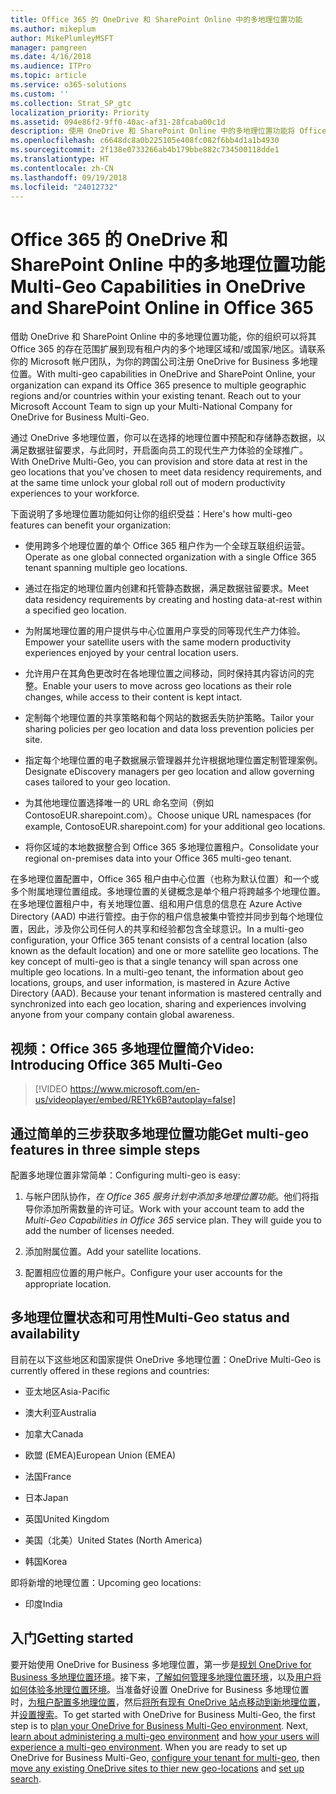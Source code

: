 ```yaml
---
title: Office 365 的 OneDrive 和 SharePoint Online 中的多地理位置功能
ms.author: mikeplum
author: MikePlumleyMSFT
manager: pamgreen
ms.date: 4/16/2018
ms.audience: ITPro
ms.topic: article
ms.service: o365-solutions
ms.custom: ''
ms.collection: Strat_SP_gtc
localization_priority: Priority
ms.assetid: 094e86f2-9ff0-40ac-af31-28fcaba00c1d
description: 使用 OneDrive 和 SharePoint Online 中的多地理位置功能将 Office 365 的状态扩展到多个地理位置区域。
ms.openlocfilehash: c6648dc8a0b225105e408fc082f6bb4d1a1b4930
ms.sourcegitcommit: 2f138e0733266ab4b179bbe882c734500118dde1
ms.translationtype: HT
ms.contentlocale: zh-CN
ms.lasthandoff: 09/19/2018
ms.locfileid: "24012732"
---
```

# <a name="multi-geo-capabilities-in-onedrive-and-sharepoint-online-in-office-365"></a><span data-ttu-id="2e3e0-103">Office 365 的 OneDrive 和 SharePoint Online 中的多地理位置功能</span><span class="sxs-lookup"><span data-stu-id="2e3e0-103">Multi-Geo Capabilities in OneDrive and SharePoint Online in Office 365</span></span>

<span data-ttu-id="2e3e0-p101">借助 OneDrive 和 SharePoint Online 中的多地理位置功能，你的组织可以将其 Office 365 的存在范围扩展到现有租户内的多个地理区域和/或国家/地区。请联系你的 Microsoft 帐户团队，为你的跨国公司注册 OneDrive for Business 多地理位置。</span><span class="sxs-lookup"><span data-stu-id="2e3e0-p101">With multi-geo capabilities in OneDrive and SharePoint Online, your organization can expand its Office 365 presence to multiple geographic regions and/or countries within your existing tenant. Reach out to your Microsoft Account Team to sign up your Multi-National Company for OneDrive for Business Multi-Geo.</span></span>
  
<span data-ttu-id="2e3e0-106">通过 OneDrive 多地理位置，你可以在选择的地理位置中预配和存储静态数据，以满足数据驻留要求，与此同时，开启面向员工的现代生产力体验的全球推广。</span><span class="sxs-lookup"><span data-stu-id="2e3e0-106">With OneDrive Multi-Geo, you can provision and store data at rest in the geo locations that you've chosen to meet data residency requirements, and at the same time unlock your global roll out of modern productivity experiences to your workforce.</span></span>
  
<span data-ttu-id="2e3e0-107">下面说明了多地理位置功能如何让你的组织受益：</span><span class="sxs-lookup"><span data-stu-id="2e3e0-107">Here's how multi-geo features can benefit your organization:</span></span>
  
- <span data-ttu-id="2e3e0-108">使用跨多个地理位置的单个 Office 365 租户作为一个全球互联组织运营。</span><span class="sxs-lookup"><span data-stu-id="2e3e0-108">Operate as one global connected organization with a single Office 365 tenant spanning multiple geo locations.</span></span>
    
- <span data-ttu-id="2e3e0-109">通过在指定的地理位置内创建和托管静态数据，满足数据驻留要求。</span><span class="sxs-lookup"><span data-stu-id="2e3e0-109">Meet data residency requirements by creating and hosting data-at-rest within a specified geo location.</span></span>
    
- <span data-ttu-id="2e3e0-110">为附属地理位置的用户提供与中心位置用户享受的同等现代生产力体验。</span><span class="sxs-lookup"><span data-stu-id="2e3e0-110">Empower your satellite users with the same modern productivity experiences enjoyed by your central location users.</span></span>
    
- <span data-ttu-id="2e3e0-111">允许用户在其角色更改时在各地理位置之间移动，同时保持其内容访问的完整。</span><span class="sxs-lookup"><span data-stu-id="2e3e0-111">Enable your users to move across geo locations as their role changes, while access to their content is kept intact.</span></span>
    
- <span data-ttu-id="2e3e0-112">定制每个地理位置的共享策略和每个网站的数据丢失防护策略。</span><span class="sxs-lookup"><span data-stu-id="2e3e0-112">Tailor your sharing policies per geo location and data loss prevention policies per site.</span></span>
    
- <span data-ttu-id="2e3e0-113">指定每个地理位置的电子数据展示管理器并允许根据地理位置定制管理案例。</span><span class="sxs-lookup"><span data-stu-id="2e3e0-113">Designate eDiscovery managers per geo location and allow governing cases tailored to your geo location.</span></span>
    
- <span data-ttu-id="2e3e0-114">为其他地理位置选择唯一的 URL 命名空间（例如 ContosoEUR.sharepoint.com）。</span><span class="sxs-lookup"><span data-stu-id="2e3e0-114">Choose unique URL namespaces (for example, ContosoEUR.sharepoint.com) for your additional geo locations.</span></span>
    
- <span data-ttu-id="2e3e0-115">将你区域的本地数据整合到 Office 365 多地理位置租户。</span><span class="sxs-lookup"><span data-stu-id="2e3e0-115">Consolidate your regional on-premises data into your Office 365 multi-geo tenant.</span></span>
    
<span data-ttu-id="2e3e0-p102">在多地理位置配置中，Office 365 租户由中心位置（也称为默认位置）和一个或多个附属地理位置组成。多地理位置的关键概念是单个租户将跨越多个地理位置。在多地理位置租户中，有关地理位置、组和用户信息的信息在 Azure Active Directory (AAD) 中进行管控。由于你的租户信息被集中管控并同步到每个地理位置，因此，涉及你公司任何人的共享和经验都包含全球意识。</span><span class="sxs-lookup"><span data-stu-id="2e3e0-p102">In a multi-geo configuration, your Office 365 tenant consists of a central location (also known as the default location) and one or more satellite geo locations. The key concept of multi-geo is that a single tenancy will span across one multiple geo locations. In a multi-geo tenant, the information about geo locations, groups, and user information, is mastered in Azure Active Directory (AAD). Because your tenant information is mastered centrally and synchronized into each geo location, sharing and experiences involving anyone from your company contain global awareness.</span></span>

## <a name="video-introducing-office-365-multi-geo"></a><span data-ttu-id="2e3e0-120">视频：Office 365 多地理位置简介</span><span class="sxs-lookup"><span data-stu-id="2e3e0-120">Video: Introducing Office 365 Multi-Geo</span></span>

> [!VIDEO https://www.microsoft.com/en-us/videoplayer/embed/RE1Yk6B?autoplay=false]
  
## <a name="get-multi-geo-features-in-three-simple-steps"></a><span data-ttu-id="2e3e0-121">通过简单的三步获取多地理位置功能</span><span class="sxs-lookup"><span data-stu-id="2e3e0-121">Get multi-geo features in three simple steps</span></span>

<span data-ttu-id="2e3e0-122">配置多地理位置非常简单：</span><span class="sxs-lookup"><span data-stu-id="2e3e0-122">Configuring multi-geo is easy:</span></span>
  
1. <span data-ttu-id="2e3e0-p103">与帐户团队协作，_在 Office 365 服务计划中添加多地理位置功能_。他们将指导你添加所需数量的许可证。</span><span class="sxs-lookup"><span data-stu-id="2e3e0-p103">Work with your account team to add the _Multi-Geo Capabilities in Office 365_ service plan. They will guide you to add the number of licenses needed.</span></span>
    
2. <span data-ttu-id="2e3e0-125">添加附属位置。</span><span class="sxs-lookup"><span data-stu-id="2e3e0-125">Add your satellite locations.</span></span>
    
3. <span data-ttu-id="2e3e0-126">配置相应位置的用户帐户。</span><span class="sxs-lookup"><span data-stu-id="2e3e0-126">Configure your user accounts for the appropriate location.</span></span>
    
## <a name="multi-geo-status-and-availability"></a><span data-ttu-id="2e3e0-127">多地理位置状态和可用性</span><span class="sxs-lookup"><span data-stu-id="2e3e0-127">Multi-Geo status and availability</span></span>

<span data-ttu-id="2e3e0-128">目前在以下这些地区和国家提供 OneDrive 多地理位置：</span><span class="sxs-lookup"><span data-stu-id="2e3e0-128">OneDrive Multi-Geo is currently offered in these regions and countries:</span></span>
  
- <span data-ttu-id="2e3e0-129">亚太地区</span><span class="sxs-lookup"><span data-stu-id="2e3e0-129">Asia-Pacific</span></span>
    
- <span data-ttu-id="2e3e0-130">澳大利亚</span><span class="sxs-lookup"><span data-stu-id="2e3e0-130">Australia</span></span>
    
- <span data-ttu-id="2e3e0-131">加拿大</span><span class="sxs-lookup"><span data-stu-id="2e3e0-131">Canada</span></span>
    
- <span data-ttu-id="2e3e0-132">欧盟 (EMEA)</span><span class="sxs-lookup"><span data-stu-id="2e3e0-132">European Union (EMEA)</span></span>

- <span data-ttu-id="2e3e0-133">法国</span><span class="sxs-lookup"><span data-stu-id="2e3e0-133">France</span></span>
    
- <span data-ttu-id="2e3e0-134">日本</span><span class="sxs-lookup"><span data-stu-id="2e3e0-134">Japan</span></span>
    
- <span data-ttu-id="2e3e0-135">英国</span><span class="sxs-lookup"><span data-stu-id="2e3e0-135">United Kingdom</span></span>
    
- <span data-ttu-id="2e3e0-136">美国（北美）</span><span class="sxs-lookup"><span data-stu-id="2e3e0-136">United States (North America)</span></span>
    
- <span data-ttu-id="2e3e0-137">韩国</span><span class="sxs-lookup"><span data-stu-id="2e3e0-137">Korea</span></span>
      
<span data-ttu-id="2e3e0-138">即将新增的地理位置：</span><span class="sxs-lookup"><span data-stu-id="2e3e0-138">Upcoming geo locations:</span></span>
  
- <span data-ttu-id="2e3e0-139">印度</span><span class="sxs-lookup"><span data-stu-id="2e3e0-139">India</span></span>
    
## <a name="getting-started"></a><span data-ttu-id="2e3e0-140">入门</span><span class="sxs-lookup"><span data-stu-id="2e3e0-140">Getting started</span></span>

<span data-ttu-id="2e3e0-p104">要开始使用 OneDrive for Business 多地理位置，第一步是[规划 OneDrive for Business 多地理位置环境](plan-for-multi-geo.md)。接下来，[了解如何管理多地理位置环境](administering-a-multi-geo-environment.md)，以及[用户将如何体验多地理位置环境](multi-geo-user-experience.md)。当准备好设置 OneDrive for Business 多地理位置时，[为租户配置多地理位置](multi-geo-tenant-configuration.md)，然后[将所有现有 OneDrive 站点移动到新地理位置](move-onedrive-between-geo-locations.md)，并[设置搜索](configure-search-for-multi-geo.md)。</span><span class="sxs-lookup"><span data-stu-id="2e3e0-p104">To get started with OneDrive for Business Multi-Geo, the first step is to [plan your OneDrive for Business Multi-Geo environment](plan-for-multi-geo.md). Next, [learn about administering a multi-geo environment](administering-a-multi-geo-environment.md) and [how your users will experience a multi-geo environment](multi-geo-user-experience.md). When you are ready to set up OneDrive for Business Multi-Geo, [configure your tenant for multi-geo](multi-geo-tenant-configuration.md), then [move any existing OneDrive sites to thier new geo-locations](move-onedrive-between-geo-locations.md) and [set up search](configure-search-for-multi-geo.md).</span></span>

